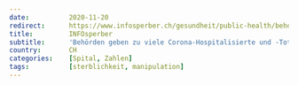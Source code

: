 ```yaml
---
date:          2020-11-20
redirect:      https://www.infosperber.ch/gesundheit/public-health/behoerden-geben-zu-viele-corona-hospitalisierte-und-tote-an/
title:         INFOsperber
subtitle:      'Behörden geben zu viele Corona-Hospitalisierte und -Tote an'
country:       CH
categories:    [Spital, Zahlen]
tags:          [sterblichkeit, manipulation]
---
```

